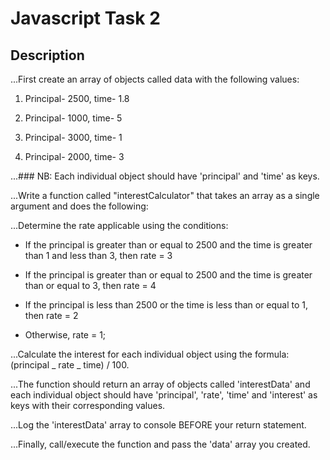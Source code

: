 # Javascript Task 2

## Description

...First create an array of objects called data with the following values:

1. Principal- 2500, time- 1.8

2. Principal- 1000, time- 5

3. Principal- 3000, time- 1

4. Principal- 2000, time- 3

...### NB: Each individual object should have 'principal' and 'time' as keys.

...Write a function called "interestCalculator" that takes an array as a single argument and does the following:

...Determine the rate applicable using the conditions:

- If the principal is greater than or equal to 2500 and the time is greater than 1 and less than 3, then rate = 3

- If the principal is greater than or equal to 2500 and the time is greater than or equal to 3, then rate = 4

- If the principal is less than 2500 or the time is less than or equal to 1, then rate = 2

- Otherwise, rate = 1;

...Calculate the interest for each individual object using the formula: (principal _ rate _ time) / 100.

...The function should return an array of objects called 'interestData' and each individual object should have 'principal', 'rate', 'time' and 'interest' as keys with their corresponding values.

...Log the 'interestData' array to console BEFORE your return statement.

...Finally, call/execute the function and pass the 'data' array you created.
